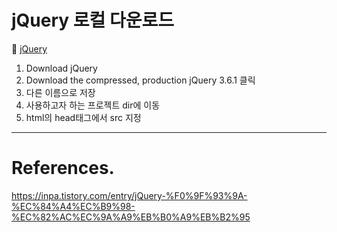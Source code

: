 # jQuery 로컬 다운로드

:link: [jQuery](https://jquery.com/)

1. Download jQuery
2. Download the compressed, production jQuery 3.6.1 클릭
3. 다른 이름으로 저장
4. 사용하고자 하는 프로젝트 dir에 이동
5. html의 head태그에서 src 지정

---

# References.

<https://inpa.tistory.com/entry/jQuery-%F0%9F%93%9A-%EC%84%A4%EC%B9%98-%EC%82%AC%EC%9A%A9%EB%B0%A9%EB%B2%95>

